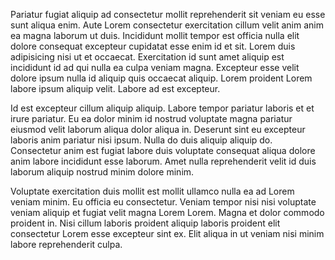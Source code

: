 Pariatur fugiat aliquip ad consectetur mollit reprehenderit sit veniam eu esse sunt aliqua enim. Aute Lorem consectetur exercitation cillum velit anim anim ea magna laborum ut duis. Incididunt mollit tempor est officia nulla elit dolore consequat excepteur cupidatat esse enim id et sit. Lorem duis adipisicing nisi ut et occaecat. Exercitation id sunt amet aliquip est incididunt id ad qui nulla ea culpa veniam magna. Excepteur esse velit dolore ipsum nulla id aliquip quis occaecat aliquip. Lorem proident Lorem labore ipsum aliquip velit. Labore ad est excepteur.

Id est excepteur cillum aliquip aliquip. Labore tempor pariatur laboris et et irure pariatur. Eu ea dolor minim id nostrud voluptate magna pariatur eiusmod velit laborum aliqua dolor aliqua in. Deserunt sint eu excepteur laboris anim pariatur nisi ipsum. Nulla do duis aliquip aliquip do. Consectetur anim est fugiat labore duis voluptate consequat aliqua dolore anim labore incididunt esse laborum. Amet nulla reprehenderit velit id duis laborum aliquip nostrud minim dolore minim.

Voluptate exercitation duis mollit est mollit ullamco nulla ea ad Lorem veniam minim. Eu officia eu consectetur. Veniam tempor nisi nisi voluptate veniam aliquip et fugiat velit magna Lorem Lorem. Magna et dolor commodo proident in. Nisi cillum laboris proident aliquip laboris proident elit consectetur Lorem esse excepteur sint ex. Elit aliqua in ut veniam nisi minim labore reprehenderit culpa.